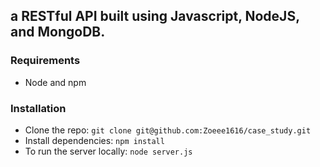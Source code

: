 ## a RESTful API built using Javascript, NodeJS, and MongoDB.

### Requirements
- Node and npm

### Installation
- Clone the repo: `git clone git@github.com:Zoeee1616/case_study.git`
- Install dependencies: `npm install`
- To run the server locally: `node server.js`
